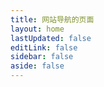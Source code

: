 ```yaml
---
title: 网站导航的页面
layout: home
lastUpdated: false
editLink: false
sidebar: false
aside: false
---
```



<!-- Java 开发，进行渲染数据 -->
<NavigationItem v-bind="JavaList" />

<!-- 前端页面开发 -->
<NavigationItem v-bind="h5List" />

<!-- 常用的工具 -->
<NavigationItem v-bind="toolList" />

<script lang="ts" setup>

import {reactive} from 'vue'

import NavigationItem from './NavigationItem.vue'

// 导入类型
import type {NavigationItemObject} from './NavigationType'


/**** tip : 图标使用 iconfont 的 28 尺寸的 ******/

// 导入图片 - java
import guanwangIcon from '/navigationImages/guanwang.svg'
import javaIcon from '/navigationImages/java.svg'
import mavenIcon from '/navigationImages/maven.svg'
import springIcon from '/navigationImages/spring.svg'
import tomcatIcon from '/navigationImages/tomcat.svg'
import redisIcon from '/navigationImages/redis.svg'
import nginxIcon from '/navigationImages/nginx.svg'
import mvnrepositoryIcon from '/navigationImages/mvnrepository.svg'
import mvnrepositoryaliIcon from '/navigationImages/mvnrepositoryaliIcon.svg'
import gitIcon from '/navigationImages/git.svg'
import githubIcon from '/navigationImages/github.svg'
import giteeIcon from '/navigationImages/gitee.svg'

// 导入图片 - 前端
import qianduanIcon from '/navigationImages/qianduan.svg'
import vueIcon from '/navigationImages/vue.svg'
import elementuiIcon from '/navigationImages/elementui.svg'
import elementuiplusIcon from '/navigationImages/elementuiplus.svg'
import vantIcon from '/navigationImages/vant.svg'
import npmjsIcon from '/navigationImages/npmjs.svg'
import viteIcon from '/navigationImages/vitelogo.svg'
import markdownIcon from '/navigationImages/markdown.svg'
import iconfontIcon from '/navigationImages/iconfont.svg'
import vueuseIcon from '/navigationImages/vueuse.svg'
import colorspaceIcon from '/navigationImages/colorspace.svg'
import animateIcon from '/navigationImages/animate.svg'
import iconarchiveIcon from '/navigationImages/iconarchive.svg'
import electronIcon from '/navigationImages/electron.svg'

// 导入图片 - 工具网站
import utoolsIcon from '/navigationImages/UTools.svg'
import jsonIcon from '/navigationImages/json.svg'
import timestampIcon from '/navigationImages/timestamp.svg'
import stringhexIcon from '/navigationImages/stringhex.svg'



// Java开发的网站导航
const JavaList:NavigationItemObject = reactive({
    title:'Java开发',
    desc:'直接点进去看看是怎么个事儿',
    iconUrl:guanwangIcon,
    itemList:[
        {nameStr:'Java 官网',iconUrl:javaIcon,linkUrl:'https://www.oracle.com/cn/java/'},
        {nameStr:'Maven 官网',iconUrl:mavenIcon,linkUrl:'https://maven.apache.org/'},
        {nameStr:'Spring 官网',iconUrl:springIcon,linkUrl:'https://spring.io/'},
        {nameStr:'Tomcat 官网',iconUrl:tomcatIcon,linkUrl:'https://tomcat.apache.org/'},
        {nameStr:'Redis 官网',iconUrl:redisIcon,linkUrl:'https://redis.io/'},
        {nameStr:'Nginx 官网',iconUrl:nginxIcon,linkUrl:'https://nginx.org/'},
        {nameStr:'Maven 官方仓库',iconUrl:mvnrepositoryIcon,linkUrl:'https://mvnrepository.com/'},
        {nameStr:'Maven 阿里仓库',iconUrl:mvnrepositoryaliIcon,linkUrl:'https://developer.aliyun.com/mvn/guide'},
        {nameStr:'Git 官网',iconUrl:gitIcon,linkUrl:'https://git-scm.com/'},
        {nameStr:'GitHub',iconUrl:githubIcon,linkUrl:'https://github.com/'},
        {nameStr:'Gitee 官网',iconUrl:giteeIcon,linkUrl:'https://gitee.com/'},
    ] 
})

// 前端开发的网站导航
const h5List:NavigationItemObject = reactive({
    title:'前端开发',
    desc:'不要慌，有问题就去官方文档上扒拉扒拉',
    iconUrl:qianduanIcon,
    itemList:[
        {nameStr:'VueJS 官网',iconUrl:vueIcon,linkUrl:'https://cn.vuejs.org/'},
        {nameStr:'Element UI',iconUrl:elementuiIcon,linkUrl:'https://element.eleme.cn/#/zh-CN'},
        {nameStr:'Element UI Plus',iconUrl:elementuiplusIcon,linkUrl:'https://element-plus.org/zh-CN/'},
        {nameStr:'Vant 官网',iconUrl:vantIcon,linkUrl:'https://vant-ui.github.io/vant/#/zh-CN/home'},
        {nameStr:'NpmJS 网站',iconUrl:npmjsIcon,linkUrl:'https://www.npmjs.com/'},
        {nameStr:'Vite 官网',iconUrl:viteIcon,linkUrl:'https://www.vitejs.net/'},
        {nameStr:'VitePress 官网',iconUrl:markdownIcon,linkUrl:'https://vitepress.dev/'},
        {nameStr:'IconFont 图标',iconUrl:iconfontIcon,linkUrl:'https://www.iconfont.cn/'},
        {nameStr:'VueUse',iconUrl:vueuseIcon,linkUrl:'https://vueuse.org/'},
        {nameStr:'Color Space',iconUrl:colorspaceIcon,linkUrl:'https://mycolor.space/'},
        {nameStr:'Animate Css',iconUrl:animateIcon,linkUrl:'https://animate.style/'},
        {nameStr:'Icon Archive',iconUrl:iconarchiveIcon,linkUrl:'https://www.iconarchive.com/'},
        {nameStr:'Electron',iconUrl:electronIcon,linkUrl:'https://www.electronjs.org/'},
    
    ]
})

// 常用工具的网站导航
const toolList:NavigationItemObject = reactive({
    title:'Tools',
    desc:'这些工具网站就别再百度了，直接进去',
    iconUrl:utoolsIcon,
    itemList:[
        {nameStr:'Json格式转换',iconUrl:jsonIcon,linkUrl:'https://www.json.cn/'},
        {nameStr:'在线时间戳',iconUrl:timestampIcon,linkUrl:'https://tool.lu/timestamp/'},
        {nameStr:'十六进制转字符串',iconUrl:stringhexIcon,linkUrl:'https://tool.hiofd.com/hex-convert-string-online/'},
     
    
    ]
})

</script>

<style module>




</style>



